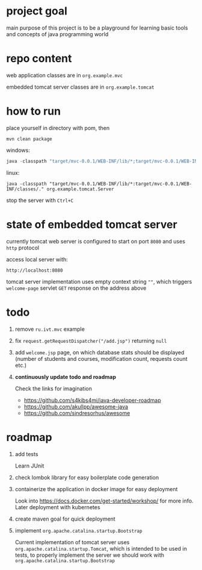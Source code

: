 # project goal

main purpose of this project is to be a playground for learning basic tools and concepts of java programming world

# repo content

web application classes are in `org.example.mvc`

embedded tomcat server classes are in `org.example.tomcat`



# how to run

place yourself in directory with pom, then

```shell
mvn clean package
```
windows:
```powershell
java -classpath "target/mvc-0.0.1/WEB-INF/lib/*;target/mvc-0.0.1/WEB-INF/classes/." org.example.tomcat.Server
```
linux:
```shell
java -classpath "target/mvc-0.0.1/WEB-INF/lib/*:target/mvc-0.0.1/WEB-INF/classes/." org.example.tomcat.Server
```

stop the server with `Ctrl+C`

# state of embedded tomcat server

currently tomcat web server is configured to start on port `8080` and uses `http` protocol

access local server with:

```
http://localhost:8080
```

tomcat server implementation uses empty context string `""`, which triggers `welcome-page` servlet `GET` response on the address above 

# todo

1. remove `ru.ivt.mvc` example
2. fix `request.getRequestDispatcher("/add.jsp")` returning `null`
3. add `welcome.jsp` page, on which database stats should be displayed (number of students and courses, modification count, requests count etc.)
4. **continuously update todo and roadmap**

    Check the links for imagination 
    
    + https://github.com/s4kibs4mi/java-developer-roadmap
    + https://github.com/akullpp/awesome-java
    + https://github.com/sindresorhus/awesome

# roadmap

1. add tests

    Learn JUnit

2. check lombok library for easy boilerplate code generation

3. containerize the application in docker image for easy deployment

    Look into https://docs.docker.com/get-started/workshop/ for more info. Later deployment with kubernetes

4. create maven goal for quick deployment

5. implement `org.apache.catalina.startup.Bootstrap`

    Current implementation of tomcat server uses `org.apache.catalina.startup.Tomcat`, which is intended to be used in tests, to properly implement the server we should work with `org.apache.catalina.startup.Bootstrap`